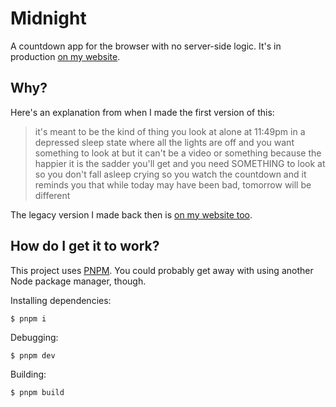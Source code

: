 # Midnight

A countdown app for the browser with no server-side logic. It's in production [on my website](https://orifu.net/midnight/).

## Why?

Here's an explanation from when I made the first version of this:

> it's meant to be the kind of thing you look at alone at 11:49pm in a depressed sleep state where all the lights are off and you want something to look at but it can't be a video or something because the happier it is the sadder you'll get and you need SOMETHING to look at so you don't fall asleep crying so you watch the countdown and it reminds you that while today may have been bad, tomorrow will be different

The legacy version I made back then is [on my website too](https://orifu.net/archive/midnight/decide/).

## How do I get it to work?

This project uses [PNPM](https://pnpm.io/). You could probably get away with using another Node package manager, though.

Installing dependencies:
```console
$ pnpm i
```

Debugging:
```console
$ pnpm dev
```

Building:
```console
$ pnpm build
```
